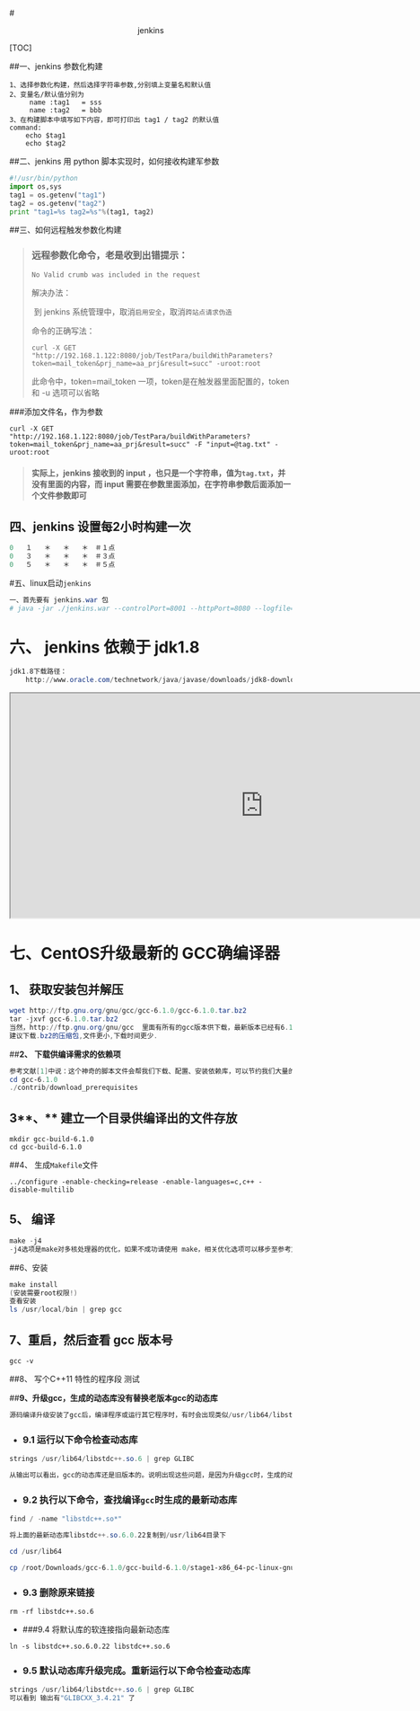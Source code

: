 #<center>jenkins</center>

[TOC]

##一、jenkins 参数化构建

```shell
1、选择参数化构建，然后选择字符串参数,分别填上变量名和默认值
2、变量名/默认值分别为
	 name :tag1   = sss
	 name :tag2   = bbb
3、在构建脚本中填写如下内容，即可打印出 tag1 / tag2 的默认值
command:
	echo $tag1
	echo $tag2
```



##二、jenkins 用 python 脚本实现时，如何接收构建军参数

```python
#!/usr/bin/python
import os,sys
tag1 = os.getenv("tag1")
tag2 = os.getenv("tag2")
print "tag1=%s tag2=%s"%(tag1, tag2)
```



##三、如何远程触发参数化构建

> ### 远程参数化命令，老是收到出错提示：
>
> ```
> No Valid crumb was included in the request
> ```
>
> 解决办法：
>
> ​	到 jenkins 系统管理中，取消`启用安全`，取消`跨站点请求伪造`
>
> 命令的正确写法：
>
> ```shell
> curl -X GET "http://192.168.1.122:8080/job/TestPara/buildWithParameters?token=mail_token&prj_name=aa_prj&result=succ" -uroot:root
> ```
>
> 此命令中，token=mail_token 一项，token是在触发器里面配置的，token 和 -u 选项可以省略

###添加文件名，作为参数

```shell
curl -X GET "http://192.168.1.122:8080/job/TestPara/buildWithParameters?token=mail_token&prj_name=aa_prj&result=succ" -F "input=@tag.txt" -uroot:root
```

> #### 实际上，jenkins 接收到的 input ，也只是一个字符串，值为`tag.txt`，并没有里面的内容，而 input 需要在参数里面添加，在字符串参数后面添加一个文件参数即可



## 四、jenkins 设置每2小时构建一次

```powershell
0	１	＊	＊	＊　＃１点
0	３	＊	＊	＊　＃３点
0	５	＊	＊	＊　＃５点
```

#五、linux启动`jenkins`

```powershell
一、首先要有 jenkins.war 包
# java -jar ./jenkins.war --controlPort=8001 --httpPort=8080 --logfile=/var/log/jenkins.log
```

# 六、 jenkins 依赖于 jdk1.8

```powershell
jdk1.8下载路径：
	http://www.oracle.com/technetwork/java/javase/downloads/jdk8-downloads-2133151.html
```

<iframe src="http://www.oracle.com/technetwork/java/javase/downloads/jdk8-downloads-2133151.html" width="900px" height="400px" boarder="3px" scrolling="yes"></iframe>

# 七、CentOS升级最新的 GCC确编译器

## **1、** **获取安装包并解压** 

```powershell
wget http://ftp.gnu.org/gnu/gcc/gcc-6.1.0/gcc-6.1.0.tar.bz2
tar -jxvf gcc-6.1.0.tar.bz2
当然，http://ftp.gnu.org/gnu/gcc  里面有所有的gcc版本供下载，最新版本已经有6.1.0啦.
建议下载.bz2的压缩包,文件更小,下载时间更少.
```

##**2、** **下载供编译需求的依赖项**

```powershell
参考文献[1]中说：这个神奇的脚本文件会帮我们下载、配置、安装依赖库，可以节约我们大量的时间和精力。
cd gcc-6.1.0
./contrib/download_prerequisites
```

## 3**、** **建立一个目录供编译出的文件存放** 

```
mkdir gcc-build-6.1.0
cd gcc-build-6.1.0
```

##4、 生成`Makefile`文件 

```
../configure -enable-checking=release -enable-languages=c,c++ -disable-multilib
```

## **5、** **编译** 

```powershell
make -j4
-j4选项是make对多核处理器的优化，如果不成功请使用 make，相关优化选项可以移步至参考文献[2]
```

##6、安装

```powershell
make install
(安装需要root权限!)
查看安装
ls /usr/local/bin | grep gcc
```

## 7、重启，然后查看 gcc 版本号

```
gcc -v
```

##8、 写个C++11 特性的程序段 测试

##**9、升级gcc，生成的动态库没有替换老版本gcc的动态库** 

```powershell
源码编译升级安装了gcc后，编译程序或运行其它程序时，有时会出现类似/usr/lib64/libstdc++.so.6: version `GLIBCXX_3.4.21' not found的问题。这是因为升级gcc时，生成的动态库没有替换老版本gcc的动态库导致的，将gcc最新版本的动态库替换系统中老版本的动态库即可解决。
```

- ### 9.1 运行以下命令检查动态库 

```powershell
strings /usr/lib64/libstdc++.so.6 | grep GLIBC

从输出可以看出，gcc的动态库还是旧版本的。说明出现这些问题，是因为升级gcc时，生成的动态库没有替换老版本gcc的动态库。
```

- ### 9.2 执行以下命令，查找编译`gcc`时生成的最新动态库 

```powershell
find / -name "libstdc++.so*"

将上面的最新动态库libstdc++.so.6.0.22复制到/usr/lib64目录下

cd /usr/lib64

cp /root/Downloads/gcc-6.1.0/gcc-build-6.1.0/stage1-x86_64-pc-linux-gnu/libstdc++-v3/src/.libs/libstdc++.so.6.0.22 ./
```

- ### 9.3 删除原来链接

```
rm -rf libstdc++.so.6
```

- ###9.4 将默认库的软连接指向最新动态库

```
ln -s libstdc++.so.6.0.22 libstdc++.so.6
```

- ### 9.5 默认动态库升级完成。重新运行以下命令检查动态库 

```powershell
strings /usr/lib64/libstdc++.so.6 | grep GLIBC
可以看到 输出有"GLIBCXX_3.4.21" 了
```

